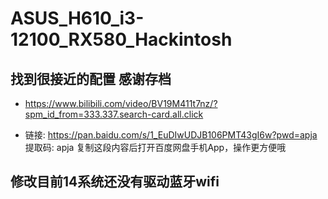 # ASUS_H610_i3-12100_RX580_Hackintosh

## 找到很接近的配置 感谢存档
- https://www.bilibili.com/video/BV19M411t7nz/?spm_id_from=333.337.search-card.all.click

- 链接: https://pan.baidu.com/s/1_EuDIwUDJB106PMT43gI6w?pwd=apja 提取码: apja 复制这段内容后打开百度网盘手机App，操作更方便哦

## 修改目前14系统还没有驱动蓝牙wifi
